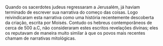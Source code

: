 ﻿Quando os sacerdotes judeus regressaram a Jerusalém, já haviam terminado de escrever sua narrativa do começo das coisas. Logo  reivindicaram esta narrativa como uma história recentemente descoberta da criação, escrita por Moisés. Contudo os hebreus contemporâneos de cerca de 500 a.C, não consideraram estes escritos revelações divinas; eles os reputavam de maneira muito similar à que os povos mais recentes chamam de narrativas mitológicas.